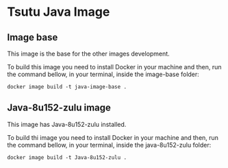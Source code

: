 # Tsutu Java Image

## Image base

This image is the base for the other images development.

To build this image you need to install Docker in your machine and then, run the command bellow, in your terminal, inside the image-base folder:

`docker image build -t java-image-base .`

## Java-8u152-zulu image

This image has Java-8u152-zulu installed.

To build thi image you need to install Docker in your machine and then, run the command bellow, in your terminal, inside the java-8u152-zulu folder:

`docker image build -t Java-8u152-zulu .`